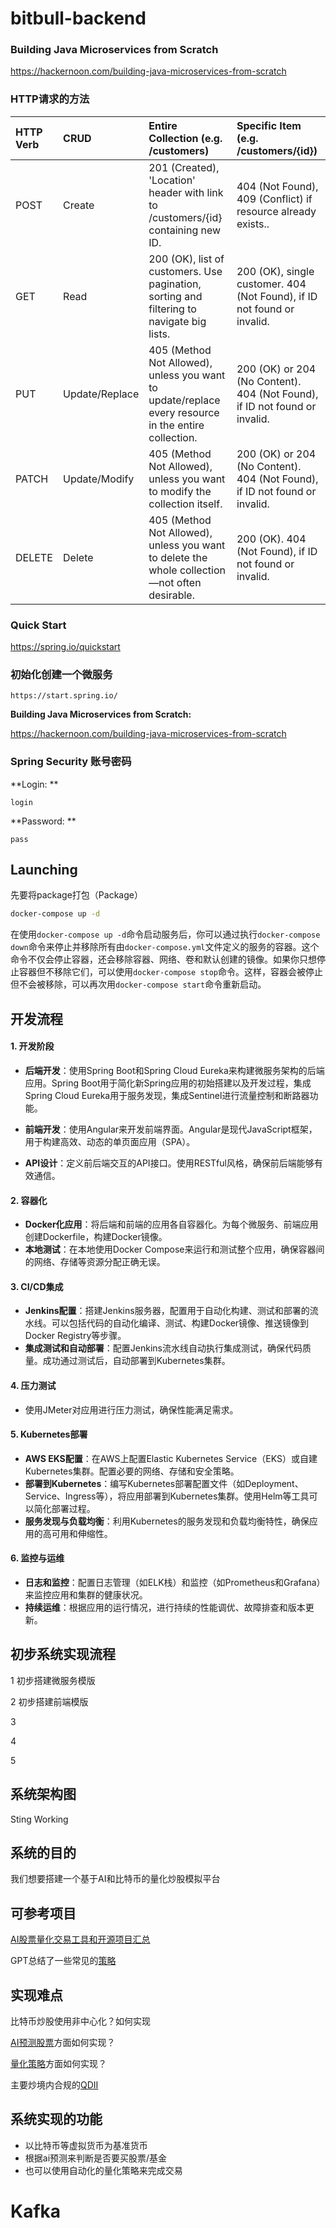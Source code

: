 # bitbull-backend

### Building Java Microservices from Scratch

https://hackernoon.com/building-java-microservices-from-scratch



### HTTP请求的方法

| HTTP Verb | CRUD           | Entire Collection (e.g. /customers)                          | Specific Item (e.g. /customers/{id})                         |
| :-------- | :------------- | :----------------------------------------------------------- | :----------------------------------------------------------- |
| POST      | Create         | 201 (Created), 'Location' header with link to /customers/{id} containing new ID. | 404 (Not Found), 409 (Conflict) if resource already exists.. |
| GET       | Read           | 200 (OK), list of customers. Use pagination, sorting and filtering to navigate big lists. | 200 (OK), single customer. 404 (Not Found), if ID not found or invalid. |
| PUT       | Update/Replace | 405 (Method Not Allowed), unless you want to update/replace every resource in the entire collection. | 200 (OK) or 204 (No Content). 404 (Not Found), if ID not found or invalid. |
| PATCH     | Update/Modify  | 405 (Method Not Allowed), unless you want to modify the collection itself. | 200 (OK) or 204 (No Content). 404 (Not Found), if ID not found or invalid. |
| DELETE    | Delete         | 405 (Method Not Allowed), unless you want to delete the whole collection—not often desirable. | 200 (OK). 404 (Not Found), if ID not found or invalid.       |





### Quick Start

https://spring.io/quickstart



### 初始化创建一个微服务

```
https://start.spring.io/
```



**Building Java Microservices from Scratch:**

https://hackernoon.com/building-java-microservices-from-scratch



### Spring Security 账号密码

**Login: **

```
login
```

**Password: **

````
pass
````



## Launching

先要将package打包（Package）

```bash
docker-compose up -d
```





在使用`docker-compose up -d`命令启动服务后，你可以通过执行`docker-compose down`命令来停止并移除所有由`docker-compose.yml`文件定义的服务的容器。这个命令不仅会停止容器，还会移除容器、网络、卷和默认创建的镜像。如果你只想停止容器但不移除它们，可以使用`docker-compose stop`命令。这样，容器会被停止但不会被移除，可以再次用`docker-compose start`命令重新启动。



## 开发流程

#### 1. 开发阶段

- **后端开发**：使用Spring Boot和Spring Cloud Eureka来构建微服务架构的后端应用。Spring Boot用于简化新Spring应用的初始搭建以及开发过程，集成Spring Cloud Eureka用于服务发现，集成Sentinel进行流量控制和断路器功能。

- **前端开发**：使用Angular来开发前端界面。Angular是现代JavaScript框架，用于构建高效、动态的单页面应用（SPA）。

- **API设计**：定义前后端交互的API接口。使用RESTful风格，确保前后端能够有效通信。

  

#### 2. 容器化

- **Docker化应用**：将后端和前端的应用各自容器化。为每个微服务、前端应用创建Dockerfile，构建Docker镜像。
- **本地测试**：在本地使用Docker Compose来运行和测试整个应用，确保容器间的网络、存储等资源分配正确无误。

#### 3. CI/CD集成

- **Jenkins配置**：搭建Jenkins服务器，配置用于自动化构建、测试和部署的流水线。可以包括代码的自动化编译、测试、构建Docker镜像、推送镜像到Docker Registry等步骤。
- **集成测试和自动部署**：配置Jenkins流水线自动执行集成测试，确保代码质量。成功通过测试后，自动部署到Kubernetes集群。

#### 4. 压力测试

- 使用JMeter对应用进行压力测试，确保性能满足需求。

#### 5. Kubernetes部署

- **AWS EKS配置**：在AWS上配置Elastic Kubernetes Service（EKS）或自建Kubernetes集群。配置必要的网络、存储和安全策略。
- **部署到Kubernetes**：编写Kubernetes部署配置文件（如Deployment、Service、Ingress等），将应用部署到Kubernetes集群。使用Helm等工具可以简化部署过程。
- **服务发现与负载均衡**：利用Kubernetes的服务发现和负载均衡特性，确保应用的高可用和伸缩性。

#### 6. 监控与运维

- **日志和监控**：配置日志管理（如ELK栈）和监控（如Prometheus和Grafana）来监控应用和集群的健康状况。
- **持续运维**：根据应用的运行情况，进行持续的性能调优、故障排查和版本更新。

## 初步系统实现流程

1 初步搭建微服务模版

2 初步搭建前端模版

3 

4 

5 

## 系统架构图

Sting Working







## 系统的目的

我们想要搭建一个基于AI和比特币的量化炒股模拟平台



## 可参考项目

[AI股票量化交易工具和开源项目汇总](https://zhuanlan.zhihu.com/p/562878605)

GPT总结了一些常见的[策略](https://chat.openai.com/share/72c3f2e6-b8a6-445c-8097-50e955c5daae)



## 实现难点

比特币炒股使用非中心化？如何实现

[AI预测股票](https://longfly04.github.io/A-Stock-Prediction-System-with-Deep-Learning/doc/2.%E7%A0%94%E7%A9%B6%E7%8E%B0%E7%8A%B6.html)方面如何实现？

[量化策略](https://www.linkedin.com/pulse/%E7%BE%8E%E5%9B%BD%E7%9B%AE%E5%89%8D%E6%AF%94%E8%BE%83%E6%B5%81%E8%A1%8C%E7%9A%845%E7%A7%8D%E9%87%8F%E5%8C%96%E4%BA%A4%E6%98%93%E6%A8%A1%E5%9E%8B-haoran-henry-hu/?originalSubdomain=cn)方面如何实现？ 

主要炒境内合规的[QDII](https://www.hankunlaw.com/portal/article/index/cid/8/id/13699.html)





## 系统实现的功能

- 以比特币等虚拟货币为基准货币
- 根据ai预测来判断是否要买股票/基金
- 也可以使用自动化的量化策略来完成交易


# Kafka



